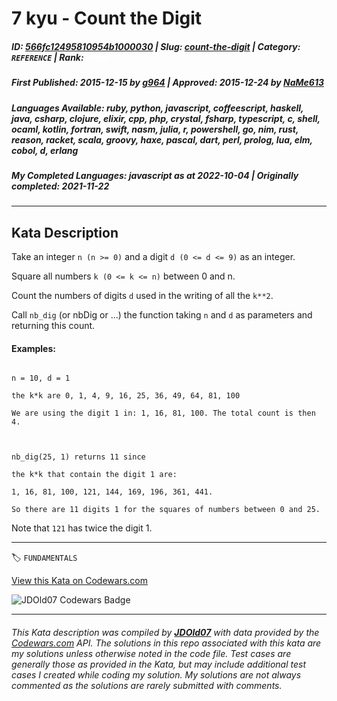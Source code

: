 # 7 kyu - Count the Digit

##### **ID**: [566fc12495810954b1000030](https://www.codewars.com/kata/566fc12495810954b1000030) | **Slug**: [count-the-digit](https://www.codewars.com/kata/566fc12495810954b1000030) | **Category**: `REFERENCE` | **Rank**: <span style="color:white">7 kyu</span>

##### **First Published**: 2015-12-15 ***by*** [g964](https://www.codewars.com/users/g964) | **Approved**: 2015-12-24 ***by*** [NaMe613](https://www.codewars.com/users/NaMe613)

##### **Languages Available**: ruby, python, javascript, coffeescript, haskell, java, csharp, clojure, elixir, cpp, php, crystal, fsharp, typescript, c, shell, ocaml, kotlin, fortran, swift, nasm, julia, r, powershell, go, nim, rust, reason, racket, scala, groovy, haxe, pascal, dart, perl, prolog, lua, elm, cobol, d, erlang

##### **My Completed Languages**: javascript ***as at*** 2022-10-04 | **Originally completed**: 2021-11-22

---

## Kata Description


Take an integer `n (n >= 0)` and a digit `d (0 <= d <= 9)` as an integer. 



Square all numbers `k (0 <= k <= n)` between 0 and n. 



Count the numbers of digits `d` used in the writing of all the `k**2`. 



Call `nb_dig` (or nbDig or ...) the function taking `n` and `d` as parameters and returning this count.



#### Examples:

```

n = 10, d = 1 

the k*k are 0, 1, 4, 9, 16, 25, 36, 49, 64, 81, 100

We are using the digit 1 in: 1, 16, 81, 100. The total count is then 4.



nb_dig(25, 1) returns 11 since

the k*k that contain the digit 1 are:

1, 16, 81, 100, 121, 144, 169, 196, 361, 441.

So there are 11 digits 1 for the squares of numbers between 0 and 25.

```

Note that `121` has twice the digit 1.

---


🏷 `FUNDAMENTALS`


[View this Kata on Codewars.com](https://www.codewars.com/kata/566fc12495810954b1000030)

![](https://www.codewars.com/users/jdold07/badges/large "JDOld07 Codewars Badge")

---

###### *This Kata description was compiled by [**JDOld07**](https://tpstech.dev) with data provided by the [Codewars.com](https://www.codewars.com) API.  The solutions in this repo associated with this kata are my solutions unless otherwise noted in the code file.  Test cases are generally those as provided in the Kata, but may include additional test cases I created while coding my solution.  My solutions are not always commented as the solutions are rarely submitted with comments.*
